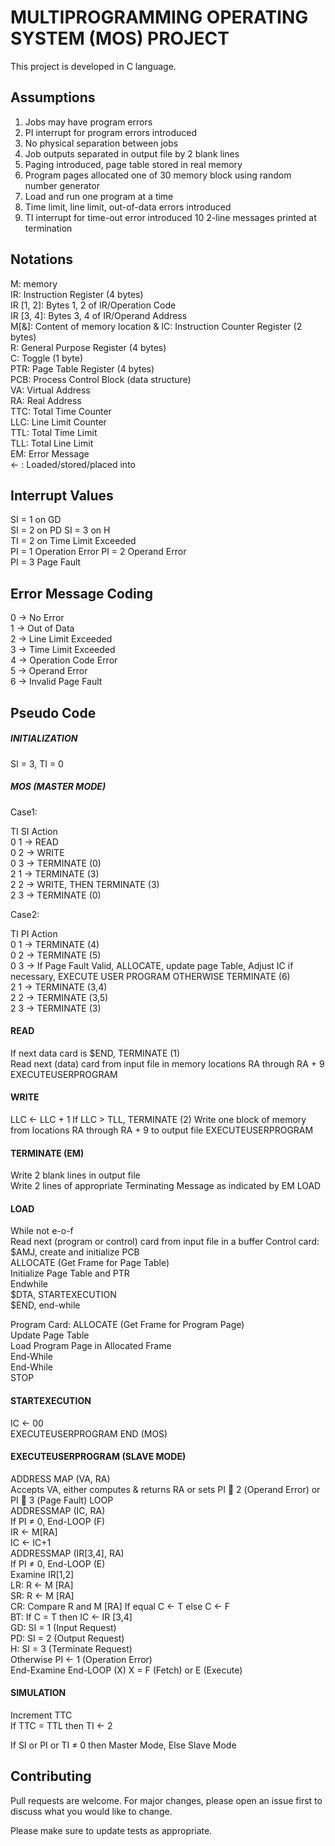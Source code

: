 # MULTIPROGRAMMING OPERATING SYSTEM (MOS) PROJECT 

This project is developed in C language.

## Assumptions
1. Jobs may have program errors 
2. PI interrupt for program errors introduced 
3. No physical separation between jobs 
4. Job outputs separated in output file by 2 blank lines 
5. Paging introduced, page table stored in real memory 
6. Program pages allocated one of 30 memory block using random number generator   
7. Load and run one program at a time 
8. Time limit, line limit, out-of-data errors introduced 
9. TI interrupt for time-out error introduced 
10 2-line messages printed at termination

## Notations
M: memory   
IR: Instruction Register (4 bytes)  
IR [1, 2]: Bytes 1, 2 of IR/Operation Code  
IR [3, 4]: Bytes 3, 4 of IR/Operand Address   
M[&]: Content of memory location &  IC: Instruction Counter Register (2 bytes)  
R: General Purpose Register (4 bytes)  
C: Toggle (1 byte)  
PTR: Page Table Register (4 bytes)  
PCB: Process Control Block (data structure)  
VA: Virtual Address  
RA: Real Address  
TTC: Total Time Counter  
LLC: Line Limit Counter  
TTL: Total Time Limit  
TLL: Total Line Limit  
EM: Error Message   
<- : Loaded/stored/placed into 

## Interrupt Values
SI = 1 on GD  
SI = 2 on PD 
SI = 3 on H  
TI = 2 on Time Limit Exceeded  
PI = 1 Operation Error 
PI = 2 Operand Error  
PI = 3 Page Fault

## Error Message Coding  
0  ->    No Error  
1  ->    Out of Data  
2  ->    Line Limit Exceeded  
3  ->    Time Limit Exceeded  
4  ->    Operation Code Error  
5  ->    Operand Error  
6  ->    Invalid Page Fault

## Pseudo Code

##### INITIALIZATION 
SI = 3, TI = 0

##### MOS (MASTER MODE) 
Case1:

TI SI   Action  
0  1 -> READ  
0  2 -> WRITE  
0  3 -> TERMINATE (0)  
2  1 -> TERMINATE (3)  
2  2 -> WRITE, THEN TERMINATE (3)  
2  3 -> TERMINATE (0) 

Case2:

TI  PI Action  
0 1  ->  TERMINATE (4)  
0 2  ->  TERMINATE (5)  
0 3  ->  If Page Fault Valid, ALLOCATE, update page Table, Adjust IC 
     if necessary,     EXECUTE USER PROGRAM OTHERWISE TERMINATE (6)  
2 1  ->   TERMINATE (3,4)  
2 2  ->  TERMINATE (3,5)  
2 3  ->  TERMINATE (3)

#### READ
If next data card is $END, TERMINATE (1)  
Read next (data) card from input file in memory locations RA through RA + 9  EXECUTEUSERPROGRAM 

#### WRITE  
LLC <- LLC + 1  If  LLC > TLL, TERMINATE (2) 
Write one block of memory from locations RA through RA + 9 to output file  EXECUTEUSERPROGRAM 

#### TERMINATE (EM)  
Write 2 blank lines in output file  
Write 2 lines of appropriate Terminating Message as indicated by EM  LOAD 

#### LOAD
While not  e-o-f   
Read next (program or control) card from input file in a buffer    Control card: $AMJ, create and initialize PCB      
ALLOCATE (Get Frame for Page Table)      
Initialize Page Table and PTR      
Endwhile       
$DTA, STARTEXECUTION       
$END, end-while    

Program Card: ALLOCATE (Get Frame for Program Page)      
Update Page Table      
Load Program Page in Allocated Frame      
End-While  
End-While  
STOP

#### STARTEXECUTION  
IC <- 00  
EXECUTEUSERPROGRAM 
END (MOS) 

#### EXECUTEUSERPROGRAM (SLAVE MODE) 
ADDRESS MAP (VA, RA)  
Accepts VA, either computes & returns RA or sets PI  2 (Operand Error) or PI  3 (Page Fault) 
LOOP  
ADDRESSMAP (IC, RA)  
If PI ≠  0, End-LOOP (F)  
IR <- M[RA]  
IC <-  IC+1  
ADDRESSMAP (IR[3,4], RA)  
If PI ≠ 0, End-LOOP (E)   
Examine IR[1,2]   
LR: R <- M [RA]   
SR: R <- M [RA]   
CR:  Compare R and M [RA]  If equal C <- T else C <- F    
BT: If C = T then IC <- IR [3,4]   
GD: SI = 1 (Input Request)   
PD:  SI = 2 (Output Request)   
H: SI = 3 (Terminate Request)   
Otherwise PI <- 1 (Operation Error)   
End-Examine 
End-LOOP (X) X = F (Fetch) or E (Execute)

#### SIMULATION  
Increment TTC   
If  TTC = TTL then TI <- 2

If SI or PI or TI ≠ 0 then Master Mode, Else Slave Mode 


## Contributing
Pull requests are welcome. For major changes, please open an issue first to discuss what you would like to change.

Please make sure to update tests as appropriate.

